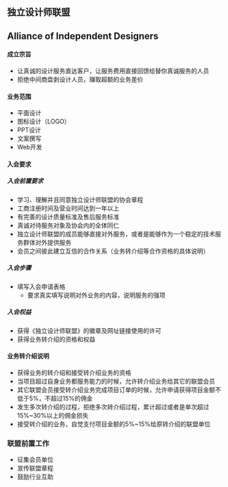 ## 独立设计师联盟
## Alliance of Independent Designers
#### 成立宗旨
+ 让真诚的设计服务直达客户，让服务费用直接回馈给替你真诚服务的人员
+ 拒绝中间商盘剥设计人员，赚取超额的业务差价
#### 业务范围
+ 平面设计
+ 图标设计（LOGO）
+ PPT设计
+ 文案撰写
+ Web开发
#### 入会要求
##### 入会前置要求
+ 学习、理解并且同意独立设计师联盟的协会章程
+ 工商注册时间及营业时间达到一年以上
+ 有完善的设计质量标准及售后服务标准
+ 真诚对待服务对象及协会内的全体同仁
+ 独立设计师联盟的成员能够直接对外服务，或者是能够作为一个稳定的技术服务群体对外提供服务
+ 会员之间彼此建立互信的合作关系（业务转介绍等合作资格的具体说明）
##### 入会步骤
+ 填写入会申请表格
  + 要求真实填写说明对外业务的内容，说明服务的强项
##### 入会权益
+ 获得《独立设计师联盟》的徽章及网址链接使用的许可
+ 获得业务转介绍的资格和权益
#### 业务转介绍说明
+ 获得业务的转介绍和接受转介绍业务的资格
+ 当项目超过自身业务都服务能力的时候，允许转介绍业务给其它的联盟会员
+ 其它联盟会员接受转介绍业务完成项目订单的时候，允许申请获得项目金额不低于5%，不超过15%的佣金
+ 发生多次转介绍的过程，拒绝多次转介绍过程，累计超过或者是单次超过15%~30%以上的佣金损失
+ 接受转介绍的业务，自觉支付项目金额的5%~15%给原转介绍的联盟单位
### 联盟前置工作
+ 征集会员单位
+ 宣传联盟章程
+ 鼓励行业互助
